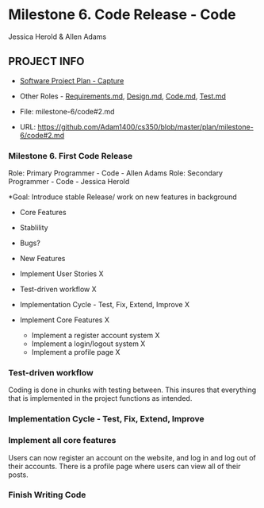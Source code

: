 # Milestone 6. Code Release - Code
Jessica Herold & Allen Adams

## PROJECT INFO
* [Software Project Plan - Capture](https://capture350.herokuapp.com/)

* Other Roles - [Requirements.md](requirements.md), [Design.md](design.md), [Code.md](code.md), [Test.md](test.md)

* File: milestone-6/code#2.md

* URL: https://github.com/Adam1400/cs350/blob/master/plan/milestone-6/code#2.md

### Milestone 6. First Code Release

Role: Primary Programmer - Code - Allen Adams
Role: Secondary Programmer - Code - Jessica Herold

*Goal: Introduce stable Release/ work on new features in background
* Core Features
* Stablility
* Bugs?
* New Features

* Implement User Stories X
* Test-driven workflow X
* Implementation Cycle - Test, Fix, Extend, Improve X
* Implement Core Features X
    - Implement a register account system X
    - Implement a login/logout system X
    - Implement a profile page X

### Test-driven workflow
Coding is done in chunks with testing between. This insures that everything that is implemented in the project functions as intended.

### Implementation Cycle - Test, Fix, Extend, Improve

### Implement all core features
Users can now register an account on the website, and log in and log out of their accounts. There is a profile page where users can view all of their posts.

### Finish Writing Code

